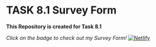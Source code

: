 # TASK 8.1 Survey Form

**This Repository is created for Task 8.1**

*Click on the badge to check out my Survey Form!* [![Netlify](https://img.shields.io/badge/netlify-%23000000.svg?style=for-the-badge&logo=netlify&logoColor=#00C7B7)](https://surveyform-task-8-1.netlify.app/)